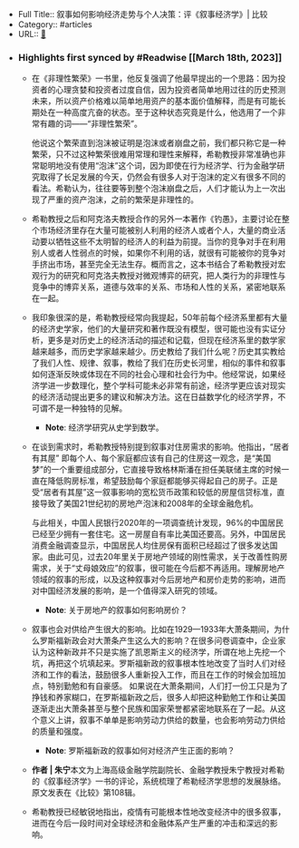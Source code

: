 - Full Title:: 叙事如何影响经济走势与个人决策：评《叙事经济学》| 比较
- Category:: #articles
- URL:: [🔗](https://mp.weixin.qq.com/s?src=11&timestamp=1679050997&ver=4412&signature=oSgL3KzmbGHNqs7N-k56O4o1c8HRgmPiXbYM17SN1i1mASK5pBnzUjwKm7akAjjy7wdyoETIb54GkupKENUKjhCvySqxlZ-aNo5EfRaxS0L42kzedaZ6LyUpUUgQtbnj&new=1)
- ### Highlights first synced by #Readwise [[March 18th, 2023]]
    - 在《非理性繁荣》一书里，他反复强调了他最早提出的一个思路：因为投资者的心理贪婪和投资者过度自信，因为投资者简单地用过往的历史预测未来，所以资产价格难以简单地用资产的基本面价值解释，而是有可能长期处在一种高度亢奋的状态。至于这种状态究竟是什么，他选用了一个非常有趣的词——“非理性繁荣”。
      
      他说这个繁荣直到泡沫被证明是泡沫或者崩盘之前，我们都只称它是一种繁荣，只不过这种繁荣很难用常理和理性来解释，希勒教授非常准确也非常聪明地没有使用“泡沫”这个词，因为即使在行为经济学、行为金融学研究取得了长足发展的今天，仍然会有很多人对于泡沫的定义有很多不同的看法。希勒认为，往往要等到整个泡沫崩盘之后，人们才能认为上一次出现了严重的资产泡沫，之前的繁荣是非理性的。
    - 希勒教授之后和阿克洛夫教授合作的另外一本著作《钓愚》，主要讨论在整个市场经济里存在大量可能被别人利用的经济人或者个人，大量的商业活动要以牺牲这些不太明智的经济人的利益为前提。当你的竞争对手在利用别人或者人性弱点的时候，如果你不利用的话，就很有可能被你的竞争对手挤出市场，甚至完全无法生存。概而言之，这本书结合了希勒教授对宏观行为的研究和阿克洛夫教授对微观博弈的研究，把人类行为的非理性与竞争中的博弈关系，道德与效率的关系、市场和人性的关系，紧密地联系在一起。
    - 我印象很深的是，希勒教授经常向我提起，50年前每个经济系里都有大量的经济史学家，他们的大量研究和著作既没有模型，很可能也没有实证分析，更多是对历史上的经济活动的描述和记载，但现在经济系里的数学家越来越多，而历史学家越来越少。历史教给了我们什么呢？历史其实教给了我们人性、规律、叙事，教给了我们在历史长河里，相似的事件和叙事如何逐渐反映或体现在不同的社会心理和社会行为中。他经常说，如果经济学进一步数理化，整个学科可能未必非常有前途，经济学更应该对现实的经济活动提出更多的建议和解决方法。这在日益数学化的经济学界，不可谓不是一种独特的见解。
        - **Note**: 经济学研究从史学到数学。
    - 在谈到需求时，希勒教授特别提到叙事对住房需求的影响。他指出，“居者有其屋” 即每个人、每个家庭都应该有自己的住房这一观念，是“美国梦”的一个重要组成部分，它直接导致格林斯潘在担任美联储主席的时候一直在降低购房标准，希望鼓励每个家庭都能够买得起自己的房子。正是受“居者有其屋”这一叙事影响的宽松货币政策和较低的房屋信贷标准，直接导致了美国21世纪初的房地产泡沫和2008年的全球金融危机。
      
      
      与此相关，中国人民银行2020年的一项调查统计发现，96%的中国居民已经至少拥有一套住宅。这一房屋自有率比美国还要高。另外，中国居民消费金融调查显示，中国居民人均住房保有面积已经超过了很多发达国家。由此可见，过去20年里关于房地产领域的刚性需求，关于改善性购房需求，关于“丈母娘效应”的叙事，很可能在今后都不再适用。理解房地产领域的叙事的形成，以及这种叙事对今后房地产和房价走势的影响，进而对中国经济发展的影响，是一个值得深入研究的领域。
        - **Note**: 关于房地产的叙事如何影响房价？
    - 叙事也会对供给产生很大的影响。比如在1929—1933年大萧条期间，为什么罗斯福新政会对大萧条产生这么大的影响？在很多问卷调查中，企业家认为这种新政并不只是实施了凯恩斯主义的经济学，所谓在地上先挖一个坑，再把这个坑填起来。罗斯福新政的叙事根本性地改变了当时人们对经济和工作的看法，鼓励很多人重新投入工作，而且在工作的时候会加班加点，特别勤勉和有自豪感。
      如果说在大萧条期间，人们打一份工只是为了挣钱和养家糊口，在罗斯福新政之后，很多人却把这种勤勉工作和让美国逐渐走出大萧条甚至与整个民族和国家荣誉都紧密地联系在了一起。从这个意义上讲，叙事不单单是影响劳动力供给的数量，也会影响劳动力供给的质量和强度。
        - **Note**: 罗斯福新政的叙事如何对经济产生正面的影响？
    - **作者 | 朱宁**本文为上海高级金融学院副院长、金融学教授朱宁教授对希勒的《叙事经济学》一书的评论，系统梳理了希勒经济学思想的发展脉络。原文发表在《比较》第108辑。
    - 希勒教授已经敏锐地指出，疫情有可能根本性地改变经济中的很多叙事，进而在今后一段时间对全球经济和金融体系产生严重的冲击和深远的影响。
